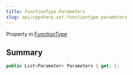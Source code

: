 ```yaml
---
title: FunctionType.Parameters
slug: api/cppsharp.ast.functiontype.parameters
---
```

Property in [FunctionType](/api/cppsharp/ast/functiontype)

## Summary



```csharp
public List<Parameter> Parameters { get; };
```

